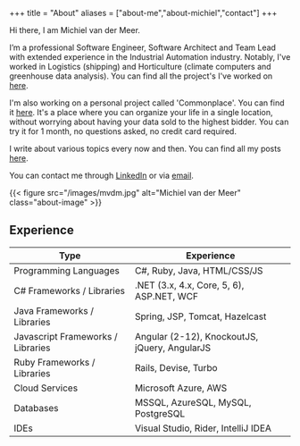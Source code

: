 +++
title = "About"
aliases = ["about-me","about-michiel","contact"]
+++

Hi there, I am Michiel van der Meer.

I’m a professional Software Engineer, Software Architect and Team Lead with extended experience in the Industrial Automation industry. Notably, I've worked in Logistics (shipping) and Horticulture (climate computers and greenhouse data analysis). You can find all the project's I've worked on [here](/projects).

I'm also working on a personal project called 'Commonplace'. You can find it [here](https://commonplace.mvdm.io). It's a place where you can organize your life in a single location, without worrying about having your data sold to the highest bidder. You can try it for 1 month, no questions asked, no credit card required.

I write about various topics every now and then. You can find all my posts [here](/blog).

You can contact me through [LinkedIn](https://www.linkedin.com/in/michielmeer/) or via [email](mailto:michiel@mvdm.io).

{{< figure src="/images/mvdm.jpg" alt="Michiel van der Meer" class="about-image" >}}

## Experience
| Type | Experience |
|------|------------|
| Programming Languages | C#, Ruby, Java, HTML/CSS/JS |
| C# Frameworks / Libraries | .NET (3.x, 4.x, Core, 5, 6), ASP.NET, WCF |
| Java Frameworks / Libraries | Spring, JSP, Tomcat, Hazelcast |
| Javascript Frameworks / Libraries | Angular (2-12), KnockoutJS, jQuery, AngularJS  |
| Ruby Frameworks / Libraries | Rails, Devise, Turbo |
| Cloud Services | Microsoft Azure, AWS |
| Databases | MSSQL, AzureSQL, MySQL, PostgreSQL |
| IDEs | Visual Studio, Rider, IntelliJ IDEA |
